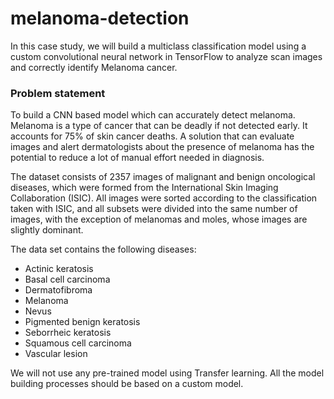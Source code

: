 # melanoma-detection
In this case study, we will build a multiclass classification model using a custom convolutional neural network in TensorFlow to analyze scan images and 
correctly identify Melanoma cancer.

### Problem statement
To build a CNN based model which can accurately detect melanoma. Melanoma is a type of cancer that can be deadly if not detected early. It accounts for 
75% of skin cancer deaths. A solution that can evaluate images and alert dermatologists about the presence of melanoma has the potential to reduce a lot 
of manual effort needed in diagnosis.

The dataset consists of 2357 images of malignant and benign oncological diseases, which were formed from the International Skin Imaging Collaboration 
(ISIC). All images were sorted according to the classification taken with ISIC, and all subsets were divided into the same number of images, with the 
exception of melanomas and moles, whose images are slightly dominant.


The data set contains the following diseases:
- Actinic keratosis
- Basal cell carcinoma
- Dermatofibroma
- Melanoma
- Nevus
- Pigmented benign keratosis
- Seborrheic keratosis
- Squamous cell carcinoma
- Vascular lesion

We will not use any pre-trained model using Transfer learning. All the model building processes should be based on a custom model.
